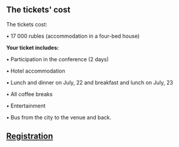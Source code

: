 ## The tickets' cost

The tickets cost:

• 17 000 rubles (accommodation in a four-bed house)


<b>Your ticket includes:</b>

• Participation in the conference (2 days)

• Hotel accommodation

• Lunch and dinner on July, 22 and breakfast and lunch on July, 23

• All coffee breaks

• Entertainment

• Bus from the city to the venue and back.

## [Registration](http://pycon.ru/2018/register/)
